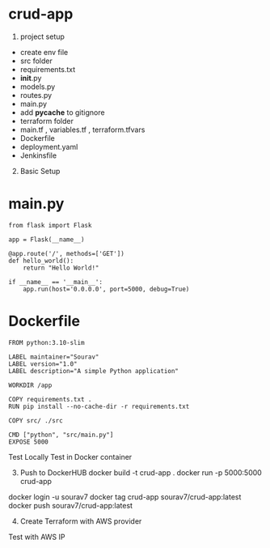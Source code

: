 # crud-app

1. project setup
- create env file
- src folder
- requirements.txt
- __init__.py
- models.py
- routes.py
- main.py
- add __pycache__ to gitignore
- terraform folder
- main.tf , variables.tf , terraform.tfvars
- Dockerfile
- deployment.yaml
- Jenkinsfile

2. Basic Setup
# main.py
```
from flask import Flask

app = Flask(__name__)

@app.route('/', methods=['GET'])
def hello_world():
    return "Hello World!"

if __name__ == '__main__':
    app.run(host='0.0.0.0', port=5000, debug=True)
```

# Dockerfile
```
FROM python:3.10-slim

LABEL maintainer="Sourav"
LABEL version="1.0"
LABEL description="A simple Python application"

WORKDIR /app

COPY requirements.txt .
RUN pip install --no-cache-dir -r requirements.txt

COPY src/ ./src

CMD ["python", "src/main.py"]
EXPOSE 5000
```

Test Locally
Test in Docker container

3. Push to DockerHUB
docker build -t crud-app .
docker run -p 5000:5000 crud-app

docker login -u sourav7
docker tag crud-app sourav7/crud-app:latest
docker push sourav7/crud-app:latest

4. Create Terraform with AWS provider

Test with AWS IP